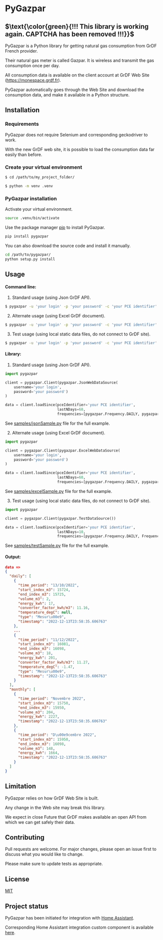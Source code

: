# PyGazpar

## $\text{\color{green}{!!! This library is working again. CAPTCHA has been removed !!!}}$

PyGazpar is a Python library for getting natural gas consumption from GrDF French provider.

Their natural gas meter is called Gazpar. It is wireless and transmit the gas consumption once per day.

All consumption data is available on the client account at GrDF Web Site (https://monespace.grdf.fr).

PyGazpar automatically goes through the Web Site and download the consumption data, and make it available in a Python structure.

## Installation

### Requirements
PyGazpar does not require Selenium and corresponding geckodriver to work.

With the new GrDF web site, it is possible to load the consumption data far easily than before.

### Create your virtual environment
```bash
$ cd /path/to/my_project_folder/

$ python -m venv .venv
```

### PyGazpar installation
Activate your virtual environment.
```bash
source .venv/bin/activate
```

Use the package manager [pip](https://pip.pypa.io/en/stable/) to install PyGazpar.
```bash
pip install pygazpar
```

You can also download the source code and install it manually.
```bash
cd /path/to/pygazpar/
python setup.py install
```

## Usage

#### Command line:

1. Standard usage (using Json GrDF API).

```bash
$ pygazpar -u 'your login' -p 'your password' -c 'your PCE identifier' --datasource 'json'
```

2. Alternate usage (using Excel GrDF document).

```bash
$ pygazpar -u 'your login' -p 'your password' -c 'your PCE identifier' -t 'temporary directory where to store Excel file (ex: /tmp)' --datasource 'excel'
```

3. Test usage (using local static data files, do not connect to GrDF site).

```bash
$ pygazpar -u 'your login' -p 'your password' -c 'your PCE identifier' --datasource 'test'
```

#### Library:

1. Standard usage (using Json GrDF API).

```python
import pygazpar

client = pygazpar.Client(pygazpar.JsonWebDataSource(
    username='your login',
    password='your password')
)

data = client.loadSince(pceIdentifier='your PCE identifier',
                        lastNDays=60,
                        frequencies=[pygazpar.Frequency.DAILY, pygazpar.Frequency.MONTHLY])
```
See [samples/jsonSample.py](samples/jsonSample.py) file for the full example.

2. Alternate usage (using Excel GrDF document).

```python
import pygazpar

client = pygazpar.Client(pygazpar.ExcelWebDataSource(
    username='your login',
    password='your password')
)

data = client.loadSince(pceIdentifier='your PCE identifier',
                        lastNDays=60,
                        frequencies=[pygazpar.Frequency.DAILY, pygazpar.Frequency.MONTHLY])
```
See [samples/excelSample.py](samples/jsonSample.py) file for the full example.

3. Test usage (using local static data files, do not connect to GrDF site).

```python
import pygazpar

client = pygazpar.Client(pygazpar.TestDataSource())

data = client.loadSince(pceIdentifier='your PCE identifier',
                        lastNDays=10,
                        frequencies=[pygazpar.Frequency.DAILY, Frequency.MONTHLY])
```
See [samples/testSample.py](samples/jsonSample.py) file for the full example.

#### Output:

```json
data =>
{
  "daily": [
    {
      "time_period": "13/10/2022",
      "start_index_m3": 15724,
      "end_index_m3": 15725,
      "volume_m3": 2,
      "energy_kwh": 17,
      "converter_factor_kwh/m3": 11.16,
      "temperature_degC": null,
      "type": "Mesur\u00e9",
      "timestamp": "2022-12-13T23:58:35.606763"
    },
    ...
    {
      "time_period": "11/12/2022",
      "start_index_m3": 16081,
      "end_index_m3": 16098,
      "volume_m3": 18,
      "energy_kwh": 201,
      "converter_factor_kwh/m3": 11.27,
      "temperature_degC": -1.47,
      "type": "Mesur\u00e9",
      "timestamp": "2022-12-13T23:58:35.606763"
    }
  ],
  "monthly": [
    {
      "time_period": "Novembre 2022",
      "start_index_m3": 15750,
      "end_index_m3": 15950,
      "volume_m3": 204,
      "energy_kwh": 2227,
      "timestamp": "2022-12-13T23:58:35.606763"
    },
    {
      "time_period": "D\u00e9cembre 2022",
      "start_index_m3": 15950,
      "end_index_m3": 16098,
      "volume_m3": 148,
      "energy_kwh": 1664,
      "timestamp": "2022-12-13T23:58:35.606763"
    }
  ]
}
```

## Limitation
PyGazpar relies on how GrDF Web Site is built.

Any change in the Web site may break this library.

We expect in close Future that GrDF makes available an open API from which we can get safely their data.

## Contributing
Pull requests are welcome. For major changes, please open an issue first to discuss what you would like to change.

Please make sure to update tests as appropriate.

## License
[MIT](https://choosealicense.com/licenses/mit/)

## Project status
PyGazpar has been initiated for integration with [Home Assistant](https://www.home-assistant.io/).

Corresponding Home Assistant integration custom component is available [here](https://github.com/ssenart/home-assistant-gazpar).